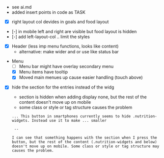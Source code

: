
- see ai.md
- added insert points in code as TASK

- [x] right layout col devides in goals and food layout
- [-] in mobile left and right are visible but food layout is hidden
- [-] add left-layout-col .. limit the styles

- [x] Header (less imp menu functions, looks like content)
  - alternative: make wider and or use like status bar
- Menu
  - [ ] Menu bar might have overlay secondary menu
  - [x] Menu items have tooltip
  - [x] Moved main menues up cause easier handling (touch above)

- [x] hide the section for the entries instead of the widg
  - section is hidden when adding display none, but the rest of the content doesn't move up on mobile
  - some class or style or tag structure causes the problem

  ```
  ... This button in smartphones currently seems to hide .nutrition-widgets. Instead use it to make ... smaller

   --
  
  I can see that something happens with the section when I press the button, but the rest of the content (.nutrition-widgets and below) doesn't move up on mobile. Some class or style or tag structure may causes the problem.
  ```
